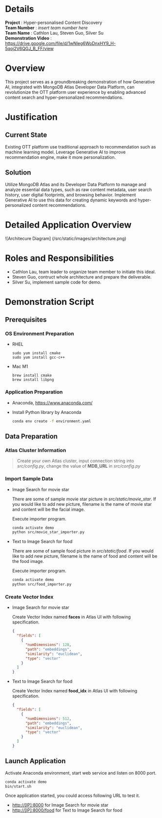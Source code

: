 # Details

**Project** : Hyper-personalised Content Discovery  
**Team Number** : _insert team number here_  
**Team Name** : Cathlon Lau, Steven Guo, Silver Su  
**Demonstration Video** : <https://drive.google.com/file/d/1wNleg6WoDnxHY9_H-5qoj2V6QGJ_B_FF/view>  

# Overview

This project serves as a groundbreaking demonstration of how Generative AI, integrated with MongoDB Atlas Developer Data Platform, can revolutionize the OTT platform user experience by enabling advanced content search and hyper-personalized recommendations.

# Justification

## Current State

Existing OTT platform use traditional approach to recommendation such as machine learning model. Leverage Generative AI to improve recommendation engine, make it more personalization.

## Solution

Utilize MongoDB Atlas and its Developer Data Platform to manage and analyze essential data types, such as raw content metadata, user search history, user digital footprints, and browsing behavior. Implement Generative AI to use this data for creating dynamic keywords and hyper-personalized content recommendations.

# Detailed Application Overview

![Architecure Diagram]
(/src/static/images/architecture.png)

# Roles and Responsibilities

- Cathlon Lau, team leader to organize team member to initiate this ideal.
- Steven Guo, contruct whole architecture and prepare the deliverable.
- Silver Su, implement sample code for demo.

# Demonstration Script

<!-- _Demonstration script (or link to script) goes here_

_The demonstration script should provide all the information required for another MongoDB SA to deliver your demonstration to a prospect. This should include:_

* _setup/installation steps_
* _step by step instructions on how to give the demonstration_
* _key points to emphasize at each point in the demonstration_
* _any tear down steps required to reset the demonstration so it is ready for the next time_ -->

## Prerequisites

### OS Environment Preparation

- RHEL
  
  ```ssh
  sudo yum install cmake
  sudo yum install gcc-c++
  ```

- Mac M1
  
  ```ssh
  brew install cmake
  brew install libpng
  ```

### Application Preparation

- Anaconda, <https://www.anaconda.com/>
  
- Install Python library by Anaconda
  
  ```sh
  conda env create -f environment.yaml
  ```

## Data Preparation

### Atlas Cluster Information

> Create your own Atlas cluster, input connection string into *src/config.py*, change the value of **MDB_URL** in *src/config.py*

### Import Sample Data

- Image Search for movie star
  
  There are some of sample movie star picture in *src/static/movie_star*. If you would like to add new picture, filename is the name of movie star and content will be the facial image.

  Execute importer program.

  ```sh
  conda activate demo
  python src/movie_star_importer.py
  ```

- Text to Image Search for food
  
  There are some of sample food picture in *src/static/food*. If you would like to add new picture, filename is the name of food and content will be the food image.

  Execute importer program.

  ```sh
  conda activate demo
  python src/food_importer.py
  ```

### Create Vector Index

- Image Search for movie star
  
  Create Vector Index named **faces** in Atlas UI with following specification.

  ```json
  {
    "fields": [
      {
        "numDimensions": 128,
        "path": "embeddings",
        "similarity": "euclidean",
        "type": "vector"
      }
    ]
  }
  ```

- Text to Image Search for food
  
  Create Vector Index named **food_idx** in Atlas UI with following specification.

  ```json
  {
    "fields": [
      {
        "numDimensions": 512,
        "path": "embeddings",
        "similarity": "euclidean",
        "type": "vector"
      }
    ]
  }
  ```

## Launch Application

Activate Anaconda environment, start web service and listen on 8000 port.

```sh
conda activate demo
bin/start.sh
```

Once application started, you could access following URL to test it.

- <http://[IP]:8000> for Image Search for movie star
- <http://[IP]:8000/food> for Text to Image Search for food